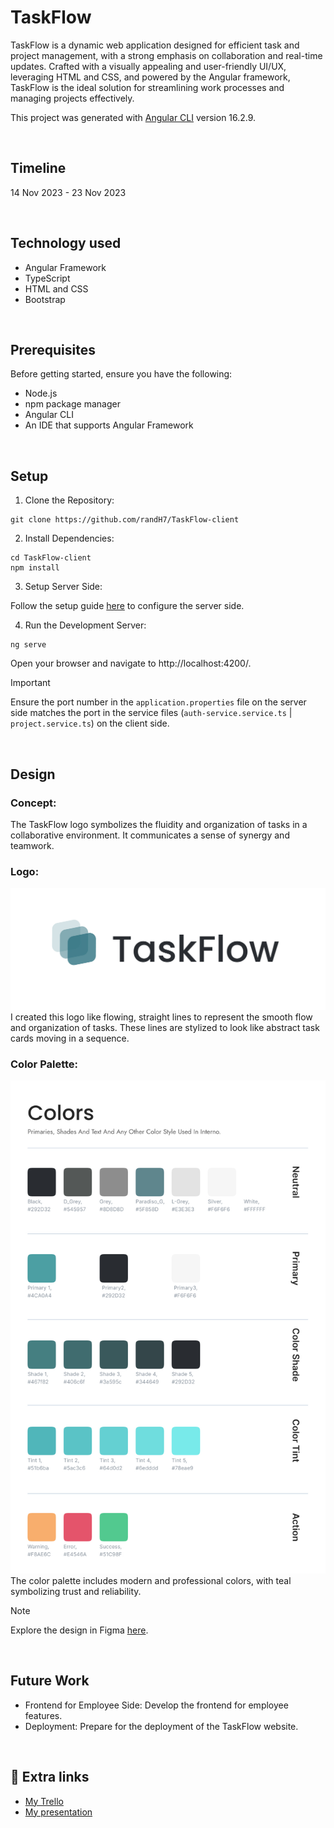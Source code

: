 # TaskFlow
TaskFlow is a dynamic web application designed for efficient task and project management, with a strong emphasis on collaboration and real-time updates. Crafted with a visually appealing and user-friendly UI/UX, leveraging HTML and CSS, and powered by the Angular framework, TaskFlow is the ideal solution for streamlining work processes and managing projects effectively.

This project was generated with [Angular CLI](https://github.com/angular/angular-cli) version 16.2.9.

<br>

## Timeline
14 Nov 2023 - 23 Nov 2023

<br>

## Technology used
- Angular Framework
- TypeScript
- HTML and CSS
- Bootstrap

<br>

## Prerequisites
Before getting started, ensure you have the following:

- Node.js
- npm package manager
- Angular CLI
- An IDE that supports Angular Framework

<br>

## Setup
1. Clone the Repository:
``````
git clone https://github.com/randH7/TaskFlow-client
``````
2. Install Dependencies:
``````
cd TaskFlow-client
npm install
``````
3. Setup Server Side:

Follow the setup guide [here](https://github.com/randH7/TaskFlow-server) to configure the server side.

4. Run the Development Server:
``````
ng serve
``````
Open your browser and navigate to http://localhost:4200/.

> [!IMPORTANT]
> Ensure the port number in the `application.properties` file on the server side matches the port in the service files (`auth-service.service.ts` | `project.service.ts`) on the client side.

<br>

## Design

### Concept:
The TaskFlow logo symbolizes the fluidity and organization of tasks in a collaborative environment. It communicates a sense of synergy and teamwork.

### Logo:
![Logo](Logo.jpg)
I created this logo like flowing, straight lines to represent the smooth flow and organization of tasks. These lines are stylized to look like abstract task cards moving in a sequence.

### Color Palette:
![Color Palette](Colors.jpg)
The color palette includes modern and professional colors, with teal symbolizing trust and reliability. 

> [!NOTE]
> Explore the design in Figma [here](https://www.figma.com/file/pnCnsNGpAGpFQzudHvlxjT/Untitled?type=design&node-id=12%3A762&mode=design&t=hzqUyw3uZA13I1eo-1).

<br>

## Future Work
- Frontend for Employee Side: Develop the frontend for employee features.
- Deployment: Prepare for the deployment of the TaskFlow website.

<br>

## 🔗 Extra links
- [My Trello](https://trello.com/invite/b/tBnAEQNb/ATTI7d2d50d1771e2b1b9eb9f3e6f867bfbcA4259FB3/taskflow)
- [My presentation](https://www.canva.com/design/DAFyVn0L2aU/UFnpNoBAmP4_N0LAnmyuBQ/edit?utm_content=DAFyVn0L2aU&utm_campaign=designshare&utm_medium=link2&utm_source=sharebutton)
